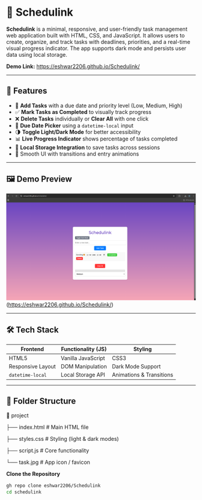 # 📅 Schedulink

**Schedulink** is a minimal, responsive, and user-friendly task management web application built with HTML, CSS, and JavaScript. It allows users to create, organize, and track tasks with deadlines, priorities, and a real-time visual progress indicator. The app supports dark mode and persists user data using local storage.

**Demo Link:** 
https://eshwar2206.github.io/Schedulink/

---

## 🚀 Features

- 📝 **Add Tasks** with a due date and priority level (Low, Medium, High)
- ✅ **Mark Tasks as Completed** to visually track progress
- ❌ **Delete Tasks** individually or **Clear All** with one click
- 📅 **Due Date Picker** using a `datetime-local` input
- 🌗 **Toggle Light/Dark Mode** for better accessibility
- 📊 **Live Progress Indicator** shows percentage of tasks completed
- 💾 **Local Storage Integration** to save tasks across sessions
- 🎨 Smooth UI with transitions and entry animations

---

## 🖼️ Demo Preview

![Schedulink Screenshot](Preveiw.png) (https://eshwar2206.github.io/Schedulink/)

---

## 🛠️ Tech Stack

| Frontend        | Functionality (JS)     | Styling            |
|-----------------|------------------------|--------------------|
| HTML5           | Vanilla JavaScript     | CSS3               |
| Responsive Layout | DOM Manipulation     | Dark Mode Support  |
| `datetime-local` | Local Storage API      | Animations & Transitions |

---

## 🧩 Folder Structure

📁 project

├── index.html # Main HTML file

├── styles.css # Styling (light & dark modes)

├── script.js # Core functionality

└── task.jpg # App icon / favicon

 **Clone the Repository**
   ```bash
   gh repo clone eshwar2206/Schedulink
   cd schedulink
